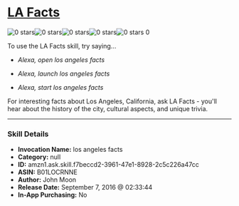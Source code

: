 # [LA Facts](http://alexa.amazon.com/#skills/amzn1.ask.skill.f7beccd2-3961-47e1-8928-2c5c226a47cc)
![0 stars](../../images/ic_star_border_black_18dp_1x.png)![0 stars](../../images/ic_star_border_black_18dp_1x.png)![0 stars](../../images/ic_star_border_black_18dp_1x.png)![0 stars](../../images/ic_star_border_black_18dp_1x.png)![0 stars](../../images/ic_star_border_black_18dp_1x.png) 0

To use the LA Facts skill, try saying...

* *Alexa, open los angeles facts*

* *Alexa, launch los angeles facts*

* *Alexa, start los angeles facts*

For interesting facts about Los Angeles, California, ask LA Facts - you'll hear about the history of the city, cultural aspects, and unique trivia.

***

### Skill Details

* **Invocation Name:** los angeles facts
* **Category:** null
* **ID:** amzn1.ask.skill.f7beccd2-3961-47e1-8928-2c5c226a47cc
* **ASIN:** B01LOCRNNE
* **Author:** John Moon
* **Release Date:** September 7, 2016 @ 02:33:44
* **In-App Purchasing:** No
